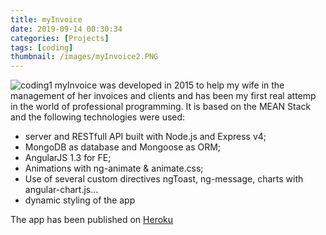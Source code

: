 ```yaml
---
title: myInvoice
date: 2019-09-14 00:30:34
categories: [Projects]
tags: [coding]
thumbnail: /images/myInvoice2.PNG
---
```

![coding1](/images/myInvoice.PNG)
myInvoice was developed in 2015 to help my wife in the management of her invoices and clients and has been my first real attemp in the world of professional programming. It is based on the MEAN Stack and the following technologies were used:
- server and RESTfull API built with Node.js and Express v4;
- MongoDB as database and Mongoose as ORM;
- AngularJS 1.3 for FE;
- Animations with ng-animate & animate.css;
- Use of several custom directives ngToast, ng-message, charts with angular-chart.js...
- dynamic styling of the app

The app has been published on [Heroku](http://corbeinvoice.herokuapp.com/login) 
